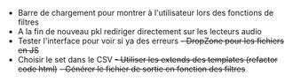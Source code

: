 - Barre de chargement pour montrer à l'utilisateur lors des fonctions de filtres
- A la fin de nouveau pkl rediriger directement sur les lecteurs audio
- Tester l'interface pour voir si ya des erreurs
~~- DropZone pour les fichiers en JS~~
- Choisir le set dans le CSV
~~- Utiliser les extends des templates (refactor code html)~~
~~- Générer le fichier de sortie en fonction des filtres~~